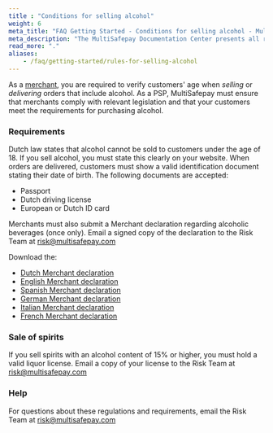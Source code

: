 ```yaml
---
title : "Conditions for selling alcohol"
weight: 6
meta_title: "FAQ Getting Started - Conditions for selling alcohol - MultiSafepay Docs"
meta_description: "The MultiSafepay Documentation Center presents all relevant information about our Plugins and API. You can also find support pages for payment methods, tools and general questions as well as the contact details of our Support and Integration Teams."
read_more: "."
aliases:
    - /faq/getting-started/rules-for-selling-alcohol
---
```


As a [merchant](/faq/general/multisafepay-glossary/#merchant), you are required to verify customers' age when _selling_ or _delivering_ orders that include alcohol. As a PSP, MultiSafepay must ensure that merchants comply with relevant legislation and that your customers meet the requirements for purchasing alcohol.

### Requirements

Dutch law states that alcohol cannot be sold to customers under the age of 18. If you sell alcohol, you must state this clearly on your website. When orders are delivered, customers must show a valid identification document stating their date of birth. The following documents are accepted:

* Passport
* Dutch driving license
* European or Dutch ID card

Merchants must also submit a Merchant declaration regarding alcoholic beverages (once only). Email a signed copy of the declaration to the Risk Team at <risk@multisafepay.com>

Download the:

* [Dutch Merchant declaration](/faq/getting-started/form/NL-Verklaring_alcoholische_dranken.pdf)   
* [English Merchant declaration](/faq/getting-started/form/EN-Declaration_alcoholic_beverages.pdf)  
* [Spanish Merchant declaration](/faq/getting-started/form/ES-Declaración_sobre_bebidas_alcohólicas.docx)  
* [German Merchant declaration](/faq/getting-started/form/DE-Erklärung_für_alkoholischen_Getränke.pdf)  
* [Italian Merchant declaration](/faq/getting-started/form/IT-Dichiarazione_per_la_vendita_di_bevande_alcoliche.docx)  
* [French Merchant declaration](/faq/getting-started/form/FR-Déclaration_des_boissons_alcoolisées.pdf)  

### Sale of spirits

If you sell spirits with an alcohol content of 15% or higher, you must hold a valid liquor license. Email a copy of your license to the Risk Team at <risk@multisafepay.com>

### Help

For questions about these regulations and requirements, email the Risk Team at <risk@multisafepay.com>
